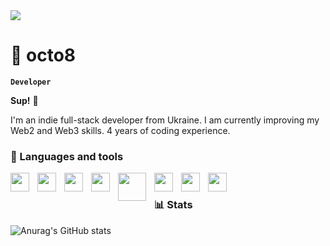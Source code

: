 <img src="https://media0.giphy.com/media/v1.Y2lkPTc5MGI3NjExeDlrYjU0N2Jha3hnam1hdGRzc2o1bHAwZDZtNzlzZ3lvaDA3NXV5ZCZlcD12MV9pbnRlcm5hbF9naWZfYnlfaWQmY3Q9Zw/3o7buh8WbaZLupolXi/giphy.gif" />

# 🐙 octo8

**`Developer`**

**Sup!** 👋

I'm an indie full-stack developer from Ukraine. I am currently improving my Web2 and Web3 skills. 4 years of coding experience. 

### 🔧 Languages and tools


<img align="left" width="30px" style="padding-right:10px" src="https://cdn.jsdelivr.net/gh/devicons/devicon@latest/icons/javascript/javascript-original.svg" />
<img align="left" width="30px" style="padding-right:10px" src="https://cdn.jsdelivr.net/gh/devicons/devicon@latest/icons/solidity/solidity-plain.svg" />
<img align="left" width="30px" style="padding-right:10px" src="https://cdn.jsdelivr.net/gh/devicons/devicon@latest/icons/python/python-original.svg" />
<img align="left" width="30px" style="padding-right:10px" src="https://cdn.jsdelivr.net/gh/devicons/devicon@latest/icons/react/react-original.svg" />
<img align="left" width="45px" style="padding-right:10px" src="https://seeklogo.com/images/E/ethers-logo-D5B86204D8-seeklogo.com.png" />
<img align="left" width="30px" style="padding-right:10px" src="https://cdn.jsdelivr.net/gh/devicons/devicon@latest/icons/nodejs/nodejs-original.svg" />
<img align="left" width="30px" style="padding-right:10px" src="https://cdn.jsdelivr.net/gh/devicons/devicon@latest/icons/discordjs/discordjs-plain.svg" />
<img align="left" width="30px" style="padding-right:10px" src="https://cdn.jsdelivr.net/gh/devicons/devicon@latest/icons/mongodb/mongodb-original.svg" />
<br/>

### 📊 Stats

![Anurag's GitHub stats](https://github-readme-stats.vercel.app/api?username=octo8eight&show_icons=true&theme=dark)
